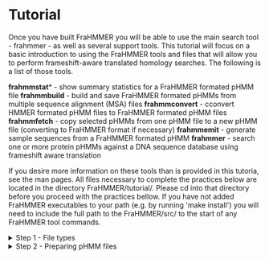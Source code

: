 # Tutorial

Once you have built FraHMMER you will be able to use the main search tool - frahmmer - as well as several support tools. This tutorial will focus on a basic introduction to using the FraHMMER tools and files that will allow you to perform frameshift-aware translated homology searches. The following is a list of those tools.

**frahmmstat***   - show summary statistics for a FraHMMER formated pHMM file 
**frahmmbuild**   - build and save FraHMMER formated pHMMs from multiple sequence alignment (MSA) files
**frahmmconvert** - cconvert HMMER formated pHMM files to FraHMMER formated pHMM files
**frahmmfetch**   - copy selected pHMMs from one pHMM file to a new pHMM file (converting to FraHMMER format if necessary) 
**frahmmemit**    - generate sample sequences from a FraHMMER formated pHMM 
**frahmmer**      - search one or more protein pHMMs against a DNA sequence database using frameshift aware translation

If you desire more information on these tools than is provided in this tutoria, see the man pages. All files necessary to complete the practices below are located in the directory FraHMMER/tutorial/. Please cd into that directory before you proceed with the practices bellow.  If you have not added FraHMMER executables to your path (e.g. by running 'make install') you will need to include the full path to the FraHMMER/src/ to the start of any FraHMMER tool commands. 

<details><summary>Step 1 - File types</summary>
<p>
   
Before you begin using FraHMMER, it will be helpful to become familiar with the file types that are required for each frahmmer search. To conduct a frahmmer search you will need a query file and a target file. The target file must include one or more DNA sequences in a recognizable unaligned single sequence or MSA format. Common single sequence formats include fasta, embl, and genbank. Common alignment formats include stockholm, a2m, afa, psiblast, clustal, and phylip. 

The Easel software suite developed by the Eddy/Rivas Lab (https://github.com/EddyRivasLab/easel) includes several miniapps designed to easily perform a number of operations on MSA and unaligned single sequence files (see the HMMER user guide http://eddylab.org/software/hmmer/Userguide.pdf page 145-204). If you have already installed HMMER (https://github.com/EddyRivasLab/hmmer) you will also have installed the Easel miniapps. To avoid overwriting such a previous install, the miniapps are built but not installed with FraHMMER. If you do not have, nor desire to have, HMMER installed you can still use the miniapps with FraHMMER by including the full path to FraHMMER/easel/miniapps/ to each command.

The query file must contain the proteins you wish to search against the target DNA. The preferred format for query files is a FraHMMER formated pHMM file (although you may also use a multiple sequence alignment (MSA), or an unaligned sequence file - see practice #TBD). Since a pHMM file may contain any number of individual models it is useful to be able to quickly summarize the contents.  The tool frahmmstat is designed to provide such a summary for FraHMMER formated pHMM files.  To try using frahmmstat, and learn how to interpret its output, click on Practice 1 below and follow the instructions. 

<details><summary>Practice 1 : summarizing a pHMM file with frahmmstat</summary>
<p>
   
```bash
   Usage: frahmmstat [-options] <hmmfile>
```
   
The file GRK.hmm contains three FraHMMER formated pHMMs. By running the following command we will get a set of facts about each of these pHMMs:
   
```bash
   % frahmmstat GRK.hmm
```
This command should produce the following output to stdout:

```bash
  #
  # idx    name                 accession        nseq eff_nseq   mlen fs prob codon tbl relent   info p relE compKL
  # ------ -------------------- ------------ -------- -------- ------ ------- --------- ------ ------ ------ ------
    1      Glucosamine_iso      PF01182.15         30     1.18    193 0.01000         1   0.59   0.62   0.54   0.02
    2      Ribosomal_S19e       PF01090.14         21     0.73    139 0.01000         1   0.59   0.59   0.53   0.02
    3      K_oxygenase          PF13434.1          14     0.70    337 0.01000         1   0.59   0.57   0.52   0.01
```

Some of the fields above will be more meaningful to you than others. A brief description of each field is provided below.

```
idx            Number, in order in the database.

name           Name of the profile.

accession      Accession (if present; else ’-’).

nseq           Number of sequences in the alignment this profile was built from.

eff_nseq       Effective sequence number. This was the “effective” number of independent sequences that hmmbuild’s default “entropy weighting” step decided on, given the phylogenetic similarity of the nseq sequences in the input alignment. 

mlen           Length of the profile in consensus residues (match states).
   
fs prob        The probability of a single nucleotide indel - resulting in a frameshift - used to calculate important E-value parameters. This will need to match the frameshift probability used by any frahmmer search with this pHMM as the query.  
   
codon tbl      The NCBI codon translation table ID is used to calculate important E-value parameters. This will need to match the codon table used by any frahmmer search with this pHMM as the query.

relent         Mean relative entropy of the match state emission probabilities, relative to default null background frequencies, in bits. This is the average bit score per aligned consensus residue. This quantity is the target of frahmmbuild’s entropy weighting procedure for determining eff_nseq.

info           Mean information content per match state emission probability vector, in bits. Probably not useful to you. Information content is just a slightly different calculation from relent.

p relE         Mean positional relative entropy, in bits. Also probably not useful to you. This is an average relative entropy per position that takes into account the transition (insertion/deletion) probabilities. It should be a more accurate estimation of the average bit score contributed per aligned model consensus position.

compKL         Kullback-Leibler (KL) divergence from the average composition of the profile’s consensus match states to the default background frequency distribution, in bits. The higher this number, the more biased the residue composition of the profile is. Highly biased profiles may produce more false positives in searches, and can also slow the acceleration pipeline, by causing too many nonhomologous sequences to pass the filters. 

```
</p>
</details>
   
</p>
</details>

<details><summary>Step 2 - Preparing pHMM files</summary>
<p>

The sensitivity of FraHMMER is powered, in large part, by the use of pHMMs. The pHMM files used by FraHMMER and almost identical to the ones used by HMMER, but they contain additional information needed to perform accurate translations and provide reliable e-values. Three of FraHMMERs five tools (frahmmbuild, frahmmconvert, and frahmmfetch) are used mainly to create or manipulate FraHMMER formated pHMM files. Practices 2 thru #TBD will cover the use of these tools.

<details><summary>Practice 2 : building pHMMs from MSAs using frahmmbuild</summary>
<p>
   
```bash
   Usage: frahmmbuild [-options] <hmmfile_out> <msafile>
```   

The file met.stk contains two stokholm formated protein MSAs (note that stokholm is the only format which allows multiple MSAs in a single file). In this pracitce you will use the frahmmbuild command to build pHMMs from those MSAs and save them to the file JB.hmm. Run the following comand... 

```bash
   % frahmmbuild met.hmm met.stk
```
...and compare the summary output that is printed to your stdout to the text below (the exact CPU and Elapsed time will vary):
   
```bash
   # input alignment file:             met.stk
   # output HMM file:                  met.hmm
   # - - - - - - - - - - - - - - - - - - - - - - - - - - - - - - - - - - - -

   # idx    name                  nseq  alen  mlen fs prob codon tbl eff_nseq re/pos description
   # ------ -------------------- ----- ----- ----- ------- --------- -------- ------ -----------
     1      metC                    11   487   409 0.01000         1     0.60  0.588
     2      metH                     8  1214  1204 0.01000         1     0.57  0.589

   # CPU time: 8.04u 0.01s 00:00:08.04 Elapsed: 00:00:06.01
```

Some of the fields above will be more meaningful to you than others.  A brief description of each field is provided below.

```
idx            Number, in order in the database.

name           Name of the profile.

nseq           Number of sequences in the alignment this profile was built from.

alen           Length of alignment - number of columns in the MSA.

mlen           Length of the profile in consensus residues (match states).
   
fs prob        The probability of a single nucleotide indel - resulting in a frameshift - used to calculate important E-value parameters. This will need to match the frameshift probability used by any frahmmer search with this pHMM as the query.
   
codon tbl      The NCBI codon translation table ID is used to calculate important E-value parameters. This will need to match the codon table used by any frahmmer search with this pHMM as the query.

eff_nseq       Effective sequence number. This was the “effective” number of independent sequences that hmmbuild’s default “entropy weighting” step decided on, given the phylogenetic similarity of the nseq sequences in the input alignment. 

re/pos         Mean positional relative entropy, in bits. 

description    Description of the protein family - may be blank.
```

To check that the pHMMs were built and writen correctly, run frahmmstat on met.hmm and compare your output to the text below:

```bash
  % frahmmstat met.hmm
```
   
```bash
   #
   # idx    name                 accession        nseq eff_nseq   mlen fs prob codon tbl relent   info p relE compKL
   # ------ -------------------- ------------ -------- -------- ------ ------- --------- ------ ------ ------ ------
     1      metC                 -                  11     0.60    409 0.01000         1   0.59   0.60   0.52   0.02
     2      metH                 -                   8     0.57   1204 0.01000         1   0.59   0.60   0.52   0.02
```
</p>
</details>
 
<details><summary>Practice 3 : building pHMMs from MSAs using frahmmbuild with a non-standard codon translation table</summary>
<p>

```bash
   Usage: frahmmbuild [-options] <hmmfile_out> <msafile>
```  
   
One of the fields that distinguishes a FraHMMER formatted pHMM file from an HMMER formated pHMM file is an NCBI codon translation table ID (for more information see https://www.ncbi.nlm.nih.gov/Taxonomy/Utils/wprintgc.cgi). The correct codon table depends on the origins of the target DNA you intend to search the pHMMs against. Matching the codon table of your target sequence to the one used to build your query will have an impact on the accuracy of the reported e-values when running a frahmmer search. By default, frahmmbuild will use the standard code used by eukaryotic nuclear DNA.  To use an alternate codon translation table include the option --ct followed by a table ID from the list below:
   
```bash
id  description
--- -----------------------------------
  1 Standard
  2 Vertebrate mitochondrial
  3 Yeast mitochondrial
  4 Mold, protozoan, coelenterate mitochondrial; Mycoplasma/Spiroplasma
  5 Invertebrate mitochondrial
  6 Ciliate, dasycladacean, Hexamita nuclear
  9 Echinoderm and flatworm mitochondrial
 10 Euplotid nuclear
 11 Bacterial, archaeal; and plant plastid
 12 Alternative yeast
 13 Ascidian mitochondrial
 14 Alternative flatworm mitochondrial
 16 Chlorophycean mitochondrial
 21 Trematode mitochondrial
 22 Scenedesmus obliquus mitochondrial
 23 Thraustochytrium mitochondrial
 24 Pterobranchia mitochondrial
 25 Candidate Division SR1 and Gracilibacteria
```

Since we did not use the --ct flag in Practice 2 the pHMMs in met.hmm were built with codon translation table 1, but these proteins actually come from endosymbiotic bacterial genomes which uses codon translation table 4.  In this practice, we will again build pHMMs from the MSAs in met.stk, but this time with the correct codon table via the --ct flag.  Run the following command and compare the output:
   
```bash
   % frahmmbuild -c 4 met-C4.hmm met.stk
```
   
```bash
   # input alignment file:             met.stk
   # output HMM file:                  met-C4.hmm
   # - - - - - - - - - - - - - - - - - - - - - - - - - - - - - - - - - - - -

   # idx    name                  nseq  alen  mlen fs prob codon tbl eff_nseq re/pos description
   # ------ -------------------- ----- ----- ----- ------- --------- -------- ------ -----------
     1      metC                    11   487   409 0.01000         4     0.60  0.588
     2      metH                     8  1214  1204 0.01000         4     0.57  0.589

   # CPU time: 8.03u 0.01s 00:00:08.03 Elapsed: 00:00:06.01
```
   
You can see that the codon tbl column now says 4. Using the correct codon translation table improves the accuracy of alignments and e-values.  We will see the effect of this difference on a frahmmer search in practice #TBD. 
   
</p>
</details>
   
</p>
</details>

